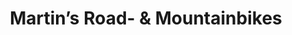---
title: "Martin’s Road- & Mountainbikes"
url: /menzingen/martins-road-und-mountainbikes/
shop: Fahrrad
---